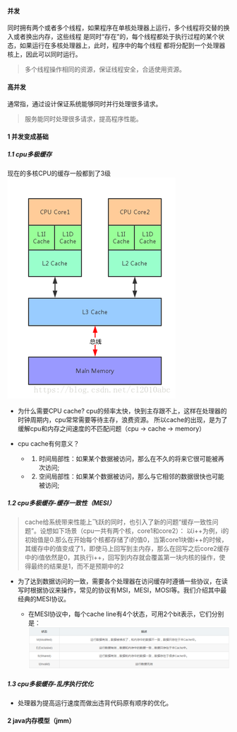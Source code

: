 #### 并发
同时拥有两个或者多个线程，如果程序在单核处理器上运行，多个线程将交替的换入或者换出内存，这些线程
是同时“存在”的，每个线程都处于执行过程的某个状态，如果运行在多核处理器上，此时，程序中的每个线程
都将分配到一个处理器核上，因此可以同时运行。
> 多个线程操作相同的资源，保证线程安全，合适使用资源。

#### 高并发
通常指，通过设计保证系统能够同时并行处理很多请求。
> 服务能同时处理很多请求，提高程序性能。

#### 1 并发变成基础

##### 1.1 cpu多极缓存
现在的多核CPU的缓存一般都到了3级 
![bbb](image/20180620152100969.png)
- 为什么需要CPU cache?
  cpu的频率太快，快到主存跟不上，这样在处理器的时钟周期内，cpu常常需要等待主存，浪费资源。
  所以cache的出现，是为了缓解cpu和内存之间速度的不匹配问题（cpu -> cache -> memory）
  
- cpu cache有何意义？
  + 1. 时间局部性：如果某个数据被访问，那么在不久的将来它很可能被再次访问;  
  + 2. 空间局部性：如果某个数据被访问，那么与它相邻的数据很快也可能被访问;
  
##### 1.2 cpu多极缓存-缓存一致性（MESI）  
> cache给系统带来性能上飞跃的同时，也引入了新的问题“缓存一致性问题”。设想如下场景（cpu一共有两个核，core1和core2）： 
以i++为例，i的初始值是0.那么在开始每个核都存储了i的值0，当第core1块做i++的时候，其缓存中的值变成了1，即使马上回写到主内存，那么在回写之后core2缓存中的i值依然是0，其执行i++，回写到内存就会覆盖第一块内核的操作，使得最终的结果是1，而不是预期中的2

- 为了达到数据访问的一致，需要各个处理器在访问缓存时遵循一些协议，在读写时根据协议来操作，常见的协议有MSI，MESI，MOSI等。我们介绍其中最经典的MESI协议。

  + 在MESI协议中，每个cache line有4个状态，可用2个bit表示，它们分别是：
  ![ccc](image/Screenshot_20190516093029.png)
  

##### 1.3 cpu多极缓存-乱序执行优化
- 处理器为提高运行速度而做出违背代码原有顺序的优化。


#### 2 java内存模型（jmm）
